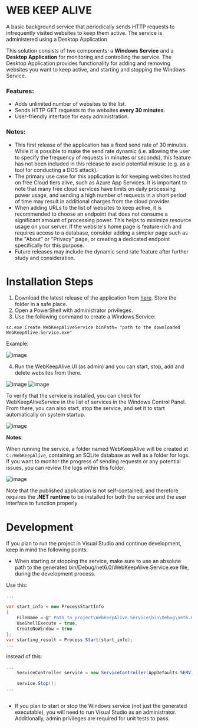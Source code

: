 # WEB KEEP ALIVE
A basic background service that periodically sends HTTP requests to infrequently visited websites to keep them active. The service is administered using a Desktop Application



This solution consists of two components: a **Windows Service** and a **Desktop Application** for monitoring and controlling the service. The Desktop Application provides functionality for adding and removing websites you want to keep active, and starting and stopping the Windows Service.

### Features:

- Adds unlimited number of websites to the list.
- Sends HTTP GET requests to the websites **every 30 minutes**.
- User-friendly interface for easy administration.

### Notes:

- This first release of the application has a fixed send rate of 30 minutes.
While it is possible to make the send rate dynamic (i.e. allowing the user to specify the frequency of requests in minutes or seconds), this feature has not been included in this release to avoid potential misuse (e.g. as a tool for conducting a DOS attack).
- The primary use case for this application is for keeping websites hosted on free Cloud tiers alive, such as Azure App Services.
It is important to note that many free cloud services have limits on daily processing power usage, and sending a high number of requests in a short period of time may result in additional charges from the cloud provider.
- When adding URLs to the list of websites to keep active, it is recommended to choose an endpoint that does not consume a significant amount of processing power. This helps to minimize resource usage on your server. If the website's home page is feature-rich and requires access to a database, consider adding a simpler page such as the "About" or "Privacy" page, or creating a dedicated endpoint specifically for this purpose.
- Future releases may include the dynamic send rate feature after further study and consideration.




# Installation Steps

1. Download the latest release of the application from <a href="https://github.com/ayoubdkhissi/WebKeepAlive/releases/download/First_Release/WebKeepAlive.rar">here</a>. Store the folder in a safe place.
2. Open a PowerShell with administrator privileges.
3. Use the following command to create a Windows Service:

``
sc.exe Create WebKeepAliveService binPath= "path to the downloaded WebKeepAlive.Service.exe"
``

Example:
 
![image](https://user-images.githubusercontent.com/73041562/218685570-52b70606-4745-43e5-be8d-b66fc4be58cd.png)

4.  Run the WebKeepAlive.UI (as admin) and you can start, stop, add and delete websites from there.

![image](https://user-images.githubusercontent.com/73041562/218685728-15291d58-16a5-434b-af92-73e343b124e3.png)
![image](https://user-images.githubusercontent.com/73041562/218685886-47ffa9a4-2f89-4994-b33a-d3bb09bdaf20.png)



To verify that the service is installed, you can check for WebKeepAliveService in the list of services in the Windows Control Panel. From there, you can also start, stop the service, and set it to start automatically on system startup.

![image](https://user-images.githubusercontent.com/73041562/218686103-c0909d80-dbfc-4c60-b8ef-e32a02cc13fa.png)




**Notes**:

When running the service, a folder named WebKeepAlive will be created at `C:/WebKeepAlive`, containing an SQLite database as well as a folder for logs. If you want to monitor the progress of sending requests or any potential issues, you can review the logs within this folder.

![image](https://user-images.githubusercontent.com/73041562/218686263-1ecdac9d-1e92-4eef-a620-c2d2eeac60e6.png)



Note that the published application is not self-contained, and therefore requires the **.NET runtime** to be installed for both the service and the user interface to function properly


# Development 
If you plan to run the project in Visual Studio and continue development, keep in mind the following points:
- When starting or stopping the service, make sure to use an absolute path to the generated bin/Debug/net6.0/WebKeepAlive.Service.exe file, during the development process.

Use this: 

``` csharp
...

var start_info = new ProcessStartInfo
{
    FileName = @" Path_to_project\WebKeepAlive.Service\bin\Debug\net6.0\WebKeepAlive.Service.exe",
    UseShellExecute = true,
    CreateNoWindow = true
};
var starting_result = Process.Start(start_info);
...

```

instead of this: 
``` csharp
...
    ServiceController service = new ServiceController(AppDefaults.SERVICE_NAME);

    service.Stop();
...
        
```

- If you plan to start or stop the Windows service (not just the generated executable), you will need to run Visual Studio as an administrator. Additionally, admin privileges are required for unit tests to pass.


